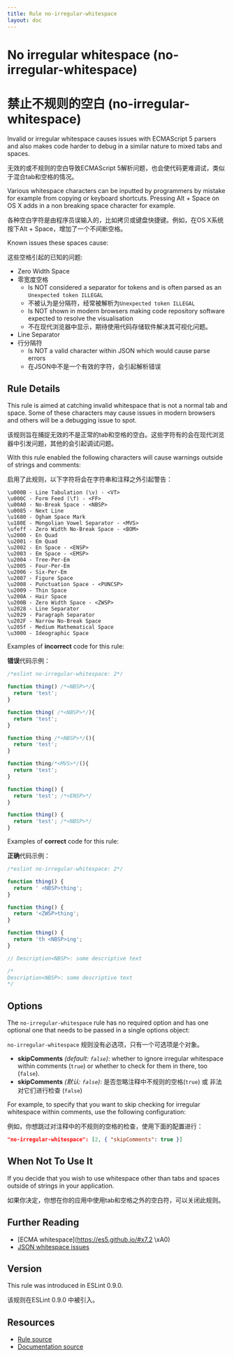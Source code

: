 ```yaml
---
title: Rule no-irregular-whitespace
layout: doc
---
```

<!-- Note: No pull requests accepted for this file. See README.md in the root directory for details. -->

# No irregular whitespace (no-irregular-whitespace)

# 禁止不规则的空白 (no-irregular-whitespace)

Invalid or irregular whitespace causes issues with ECMAScript 5 parsers and also makes code harder to debug in a similar nature to mixed tabs and spaces.

无效的或不规则的空白导致ECMAScript 5解析问题，也会使代码更难调试，类似于混合tab和空格的情况。

Various whitespace characters can be inputted by programmers by mistake for example from copying or keyboard shortcuts. Pressing Alt + Space on OS X adds in a non breaking space character for example.

各种空白字符是由程序员误输入的，比如拷贝或键盘快捷键。例如，在OS X系统按下Alt + Space，增加了一个不间断空格。

Known issues these spaces cause:

这些空格引起的已知的问题:

* Zero Width Space
* 零宽度空格
    * Is NOT considered a separator for tokens and is often parsed as an `Unexpected token ILLEGAL`
    * 不被认为是分隔符，经常被解析为`Unexpected token ILLEGAL`
    * Is NOT shown in modern browsers making code repository software expected to resolve the visualisation
    * 不在现代浏览器中显示，期待使用代码存储软件解决其可视化问题。
* Line Separator
* 行分隔符
    * Is NOT a valid character within JSON which would cause parse errors
    * 在JSON中不是一个有效的字符，会引起解析错误

## Rule Details

This rule is aimed at catching invalid whitespace that is not a normal tab and space. Some of these characters may cause issues in modern browsers and others will be a debugging issue to spot.

该规则旨在捕捉无效的不是正常的tab和空格的空白。这些字符有的会在现代浏览器中引发问题，其他的会引起调试问题。

With this rule enabled the following characters will cause warnings outside of strings and comments:

启用了此规则，以下字符将会在字符串和注释之外引起警告：

    \u000B - Line Tabulation (\v) - <VT>
    \u000C - Form Feed (\f) - <FF>
    \u00A0 - No-Break Space - <NBSP>
    \u0085 - Next Line
    \u1680 - Ogham Space Mark
    \u180E - Mongolian Vowel Separator - <MVS>
    \ufeff - Zero Width No-Break Space - <BOM>
    \u2000 - En Quad
    \u2001 - Em Quad
    \u2002 - En Space - <ENSP>
    \u2003 - Em Space - <EMSP>
    \u2004 - Tree-Per-Em
    \u2005 - Four-Per-Em
    \u2006 - Six-Per-Em
    \u2007 - Figure Space
    \u2008 - Punctuation Space - <PUNCSP>
    \u2009 - Thin Space
    \u200A - Hair Space
    \u200B - Zero Width Space - <ZWSP>
    \u2028 - Line Separator
    \u2029 - Paragraph Separator
    \u202F - Narrow No-Break Space
    \u205f - Medium Mathematical Space
    \u3000 - Ideographic Space

Examples of **incorrect** code for this rule:

**错误**代码示例：

```js
/*eslint no-irregular-whitespace: 2*/

function thing() /*<NBSP>*/{
  return 'test';
}

function thing( /*<NBSP>*/){
  return 'test';
}

function thing /*<NBSP>*/(){
  return 'test';
}

function thing᠎/*<MVS>*/(){
  return 'test';
}

function thing() {
  return 'test'; /*<ENSP>*/
}

function thing() {
  return 'test'; /*<NBSP>*/
}
```

Examples of **correct** code for this rule:

**正确**代码示例：

```js
/*eslint no-irregular-whitespace: 2*/

function thing() {
  return ' <NBSP>thing';
}

function thing() {
  return '​<ZWSP>thing';
}

function thing() {
  return 'th <NBSP>ing';
}

// Description<NBSP>: some descriptive text

/*
Description<NBSP>: some descriptive text
*/
```

## Options

The `no-irregular-whitespace` rule has no required option and has one optional one that needs to be passed in a single options object:

`no-irregular-whitespace` 规则没有必选项，只有一个可选项是个对象。

* **skipComments** *(default: `false`)*: whether to ignore irregular whitespace within comments (`true`) or whether to check for them in there, too (`false`).
* **skipComments** *(默认: `false`)*: 是否忽略注释中不规则的空格(`true`) 或 非法对它们进行检查 (`false`)

For example, to specify that you want to skip checking for irregular whitespace within comments, use the following configuration:

例如，你想跳过对注释中的不规则的空格的检查，使用下面的配置进行：

```json
"no-irregular-whitespace": [2, { "skipComments": true }]
```

## When Not To Use It

If you decide that you wish to use whitespace other than tabs and spaces outside of strings in your application.

如果你决定，你想在你的应用中使用tab和空格之外的空白符，可以关闭此规则。

## Further Reading

* [ECMA whitespace](https://es5.github.io/#x7.2 \xA0)
* [JSON whitespace issues](http://timelessrepo.com/json-isnt-a-javascript-subset)

## Version

This rule was introduced in ESLint 0.9.0.

该规则在ESLint 0.9.0 中被引入。

## Resources

* [Rule source](https://github.com/eslint/eslint/tree/master/lib/rules/no-irregular-whitespace.js)
* [Documentation source](https://github.com/eslint/eslint/tree/master/docs/rules/no-irregular-whitespace.md)
